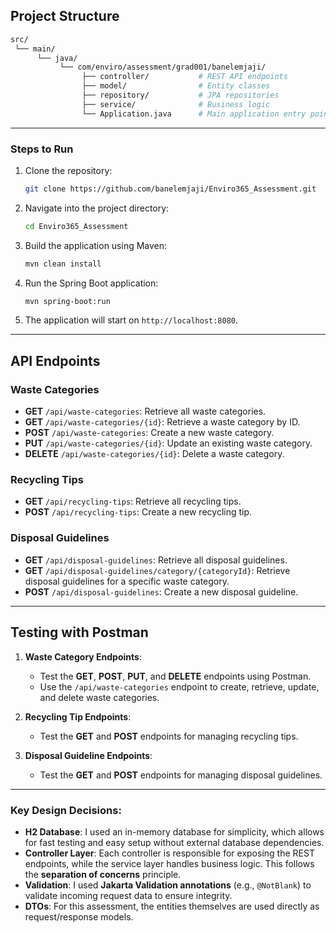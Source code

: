 ## Project Structure

```bash
src/
 └── main/
      └── java/
           └── com/enviro/assessment/grad001/banelemjaji/
                ├── controller/           # REST API endpoints
                ├── model/                # Entity classes
                ├── repository/           # JPA repositories
                ├── service/              # Business logic
                └── Application.java      # Main application entry point
```

---

### Steps to Run

1. Clone the repository:
    ```bash
    git clone https://github.com/banelemjaji/Enviro365_Assessment.git
    ```

2. Navigate into the project directory:
    ```bash
    cd Enviro365_Assessment
    ```

3. Build the application using Maven:
    ```bash
    mvn clean install
    ```

4. Run the Spring Boot application:
    ```bash
    mvn spring-boot:run
    ```

5. The application will start on `http://localhost:8080`.

---

## API Endpoints

### Waste Categories

- **GET** `/api/waste-categories`: Retrieve all waste categories.
- **GET** `/api/waste-categories/{id}`: Retrieve a waste category by ID.
- **POST** `/api/waste-categories`: Create a new waste category.
- **PUT** `/api/waste-categories/{id}`: Update an existing waste category.
- **DELETE** `/api/waste-categories/{id}`: Delete a waste category.

### Recycling Tips

- **GET** `/api/recycling-tips`: Retrieve all recycling tips.
- **POST** `/api/recycling-tips`: Create a new recycling tip.

### Disposal Guidelines

- **GET** `/api/disposal-guidelines`: Retrieve all disposal guidelines.
- **GET** `/api/disposal-guidelines/category/{categoryId}`: Retrieve disposal guidelines for a specific waste category.
- **POST** `/api/disposal-guidelines`: Create a new disposal guideline.

---

## Testing with Postman

1. **Waste Category Endpoints**:
    - Test the **GET**, **POST**, **PUT**, and **DELETE** endpoints using Postman.
    - Use the `/api/waste-categories` endpoint to create, retrieve, update, and delete waste categories.

2. **Recycling Tip Endpoints**:
    - Test the **GET** and **POST** endpoints for managing recycling tips.

3. **Disposal Guideline Endpoints**:
    - Test the **GET** and **POST** endpoints for managing disposal guidelines.

---

### Key Design Decisions:

- **H2 Database**: I used an in-memory database for simplicity, which allows for fast testing and easy setup without external database dependencies.
- **Controller Layer**: Each controller is responsible for exposing the REST endpoints, while the service layer handles business logic. This follows the **separation of concerns** principle.
- **Validation**: I used **Jakarta Validation annotations** (e.g., `@NotBlank`) to validate incoming request data to ensure integrity.
- **DTOs**: For this assessment, the entities themselves are used directly as request/response models.